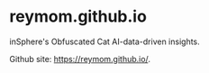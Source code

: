 # reymom.github.io

inSphere's Obfuscated Cat AI-data-driven insights.

Github site: https://reymom.github.io/.
